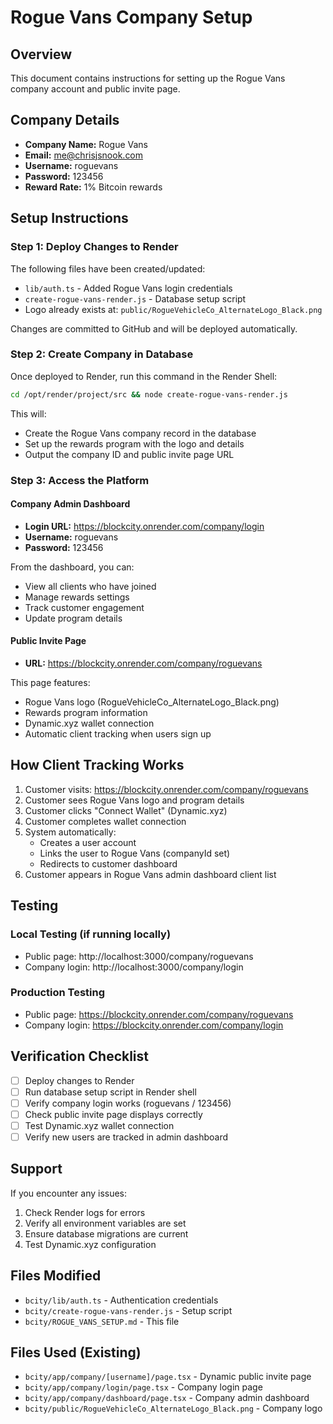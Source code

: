 # Rogue Vans Company Setup

## Overview
This document contains instructions for setting up the Rogue Vans company account and public invite page.

## Company Details

- **Company Name:** Rogue Vans
- **Email:** me@chrisjsnook.com
- **Username:** roguevans
- **Password:** 123456
- **Reward Rate:** 1% Bitcoin rewards

## Setup Instructions

### Step 1: Deploy Changes to Render

The following files have been created/updated:
- `lib/auth.ts` - Added Rogue Vans login credentials
- `create-rogue-vans-render.js` - Database setup script
- Logo already exists at: `public/RogueVehicleCo_AlternateLogo_Black.png`

Changes are committed to GitHub and will be deployed automatically.

### Step 2: Create Company in Database

Once deployed to Render, run this command in the Render Shell:

```bash
cd /opt/render/project/src && node create-rogue-vans-render.js
```

This will:
- Create the Rogue Vans company record in the database
- Set up the rewards program with the logo and details
- Output the company ID and public invite page URL

### Step 3: Access the Platform

#### Company Admin Dashboard
- **Login URL:** https://blockcity.onrender.com/company/login
- **Username:** roguevans
- **Password:** 123456

From the dashboard, you can:
- View all clients who have joined
- Manage rewards settings
- Track customer engagement
- Update program details

#### Public Invite Page
- **URL:** https://blockcity.onrender.com/company/roguevans

This page features:
- Rogue Vans logo (RogueVehicleCo_AlternateLogo_Black.png)
- Rewards program information
- Dynamic.xyz wallet connection
- Automatic client tracking when users sign up

## How Client Tracking Works

1. Customer visits: https://blockcity.onrender.com/company/roguevans
2. Customer sees Rogue Vans logo and program details
3. Customer clicks "Connect Wallet" (Dynamic.xyz)
4. Customer completes wallet connection
5. System automatically:
   - Creates a user account
   - Links the user to Rogue Vans (companyId set)
   - Redirects to customer dashboard
6. Customer appears in Rogue Vans admin dashboard client list

## Testing

### Local Testing (if running locally)
- Public page: http://localhost:3000/company/roguevans
- Company login: http://localhost:3000/company/login

### Production Testing
- Public page: https://blockcity.onrender.com/company/roguevans
- Company login: https://blockcity.onrender.com/company/login

## Verification Checklist

- [ ] Deploy changes to Render
- [ ] Run database setup script in Render shell
- [ ] Verify company login works (roguevans / 123456)
- [ ] Check public invite page displays correctly
- [ ] Test Dynamic.xyz wallet connection
- [ ] Verify new users are tracked in admin dashboard

## Support

If you encounter any issues:
1. Check Render logs for errors
2. Verify all environment variables are set
3. Ensure database migrations are current
4. Test Dynamic.xyz configuration

## Files Modified

- `bcity/lib/auth.ts` - Authentication credentials
- `bcity/create-rogue-vans-render.js` - Setup script
- `bcity/ROGUE_VANS_SETUP.md` - This file

## Files Used (Existing)

- `bcity/app/company/[username]/page.tsx` - Dynamic public invite page
- `bcity/app/company/login/page.tsx` - Company login page
- `bcity/app/company/dashboard/page.tsx` - Company admin dashboard
- `bcity/public/RogueVehicleCo_AlternateLogo_Black.png` - Company logo

